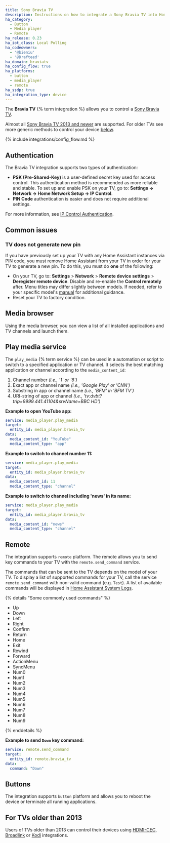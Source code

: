 ```yaml
---
title: Sony Bravia TV
description: Instructions on how to integrate a Sony Bravia TV into Home Assistant.
ha_category:
  - Button
  - Media player
  - Remote
ha_release: 0.23
ha_iot_class: Local Polling
ha_codeowners:
  - '@bieniu'
  - '@Drafteed'
ha_domain: braviatv
ha_config_flow: true
ha_platforms:
  - button
  - media_player
  - remote
ha_ssdp: true
ha_integration_type: device
---
```


The **Bravia TV** {% term integration %} allows you to control a [Sony Bravia TV](https://www.sony.com/).

Almost all [Sony Bravia TV 2013 and newer](https://info.tvsideview.sony.net/en_ww/home_device.html#bravia) are supported. For older TVs see more generic methods to control your device [below](#for-tvs-older-than-2013).

{% include integrations/config_flow.md %}

## Authentication

The Bravia TV integration supports two types of authentication:

- **PSK (Pre-Shared-Key)** is a user-defined secret key used for access control. This authentication method is recommended as more reliable and stable. To set up and enable PSK on your TV, go to: **Settings -> Network -> Home Network Setup -> IP Control**.
- **PIN Code** authentication is easier and does not require additional settings.

For more information, see [IP Control Authentication](https://pro-bravia.sony.net/develop/integrate/ip-control/index.html#ip-control-authentication).

## Common issues

### TV does not generate new pin

If you have previously set up your TV with any Home Assistant instances via PIN code, you must remove Home Assistant from your TV in order for your TV to generate a new pin. To do this, you must do **one** of the following:

- On your TV, go to: **Settings** > **Network** > **Remote device settings** > **Deregister remote device**. Disable and re-enable the **Control remotely** after. Menu titles may differ slightly between models. If needed, refer to your specific model's [manual](https://www.sony.com/electronics/support/manuals) for additional guidance.
- Reset your TV to factory condition.

## Media browser

Using the media browser, you can view a list of all installed applications and TV channels and launch them.

## Play media service

The `play_media` {% term service %} can be used in a automation or script to switch to a specified application or TV channel. It selects the best matching application or channel according to the `media_content_id`:

 1. Channel number *(i.e., '1' or '6')*
 2. Exact app or channel name *(i.e., 'Google Play' or 'CNN')*
 3. Substring in app or channel name *(i.e., 'BFM' in 'BFM TV')*
 4. URI-string of app or channel *(i.e., 'tv:dvbt?trip=9999.441.41104&srvName=BBC HD')*

**Example to open YouTube app:**

```yaml
service: media_player.play_media
target:
  entity_id: media_player.bravia_tv
data:
  media_content_id: "YouTube"
  media_content_type: "app"
```

**Example to switch to channel number 11:**

```yaml
service: media_player.play_media
target:
  entity_id: media_player.bravia_tv
data:
  media_content_id: 11
  media_content_type: "channel"
```

**Example to switch to channel including 'news' in its name:**

```yaml
service: media_player.play_media
target:
  entity_id: media_player.bravia_tv
data:
  media_content_id: "news"
  media_content_type: "channel"
```

## Remote

The integration supports `remote` platform. The remote allows you to send key commands to your TV with the `remote.send_command` service.

The commands that can be sent to the TV depends on the model of your TV. To display a list of supported commands for your TV, call the service `remote.send_command` with non-valid command (e.g. `Test`). A list of available commands will be displayed in [Home Assistant System Logs](https://my.home-assistant.io/redirect/logs).

{% details "Some commonly used commands" %}

- Up
- Down
- Left
- Right
- Confirm
- Return
- Home
- Exit
- Rewind
- Forward
- ActionMenu
- SyncMenu
- Num0
- Num1
- Num2
- Num3
- Num4
- Num5
- Num6
- Num7
- Num8
- Num9

{% enddetails %}

**Example to send `Down` key command:**

```yaml
service: remote.send_command
target:
  entity_id: remote.bravia_tv
data:
  command: "Down"
```

## Buttons

The integration supports `button` platform and allows you to reboot the device or terminate all running applications.

## For TVs older than 2013

Users of TVs older than 2013 can control their devices using [HDMI-CEC](/integrations/hdmi_cec/), [Broadlink](/integrations/broadlink/) or [Kodi](/integrations/kodi/) integrations.
